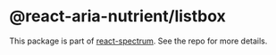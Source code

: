 # @react-aria-nutrient/listbox

This package is part of [react-spectrum](https://github.com/adobe/react-spectrum). See the repo for more details.